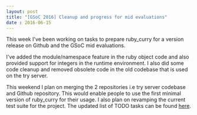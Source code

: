 ```yaml
---
layout: post
title: "[GSoC 2016] Cleanup and progress for mid evaluations"
date : 2016-06-15
---
```


This week I've been working on tasks to prepare ruby_curry for a version release on Github and the GSoC mid evaluations.

I've added the module/namespace feature in the ruby object code and also provided support for integers in the runtime environment. I also did some code cleanup and removed obsolete code in the old codebase that is used on the try server.

This weekend I plan on merging the 2 repositories i.e try server codebase and Github repository. This would enable people to use the first minimal version of ruby_curry for their usage. I also plan on revamping the current test suite for the project. The updated list of TODO tasks can be found <a href='https://github.com/karthiksenthil/ruby_curry/blob/master/TODO'>here</a>.